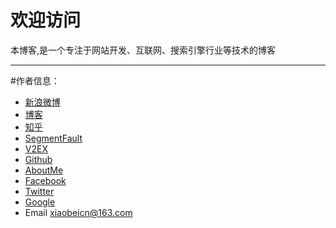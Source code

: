 欢迎访问
===================

本博客,是一个专注于网站开发、互联网、搜索引擎行业等技术的博客

----

#作者信息：

* [新浪微博](http://weibo.com/2341022377) 
* [博客](http://blog.libnav.com)
* [知乎](http://www.zhihu.com/people/xiaobeicn)
* [SegmentFault](http://segmentfault.com/u/xiaobeicn)
* [V2EX](http://www.v2ex.com/member/xiaobeicn)
* [Github](https://github.com/xiaobeicn) 
* [AboutMe](http://about.me/xiaobeicn) 
* [Facebook](https://www.facebook.com/xiaobeicn) 
* [Twitter](http://twitter.com/xiaobeicn) 
* [Google](https://plus.google.com/112730818619721037498) 
* Email <xiaobeicn@163.com>